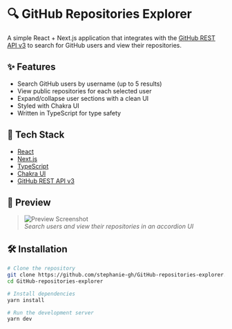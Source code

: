 # 🔍 GitHub Repositories Explorer

A simple React + Next.js application that integrates with the [GitHub REST API v3](https://developer.github.com/v3/) to search for GitHub users and view their repositories.

## ✨ Features

- Search GitHub users by username (up to 5 results)
- View public repositories for each selected user
- Expand/collapse user sections with a clean UI
- Styled with Chakra UI
- Written in TypeScript for type safety

## 🚀 Tech Stack

- [React](https://reactjs.org/)
- [Next.js](https://nextjs.org/)
- [TypeScript](https://www.typescriptlang.org/)
- [Chakra UI](https://chakra-ui.com/)
- [GitHub REST API v3](https://developer.github.com/v3/)

## 📸 Preview

> ![Preview Screenshot](preview.png)  
> _Search users and view their repositories in an accordion UI_

## 🛠️ Installation

```bash
# Clone the repository
git clone https://github.com/stephanie-gh/GitHub-repositories-explorer.git
cd GitHub-repositories-explorer

# Install dependencies
yarn install

# Run the development server
yarn dev
```
